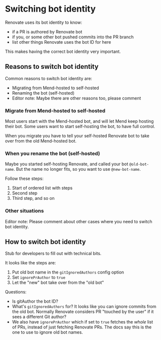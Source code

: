 # Switching bot identity

Renovate uses its bot identity to know:

- if a PR is authored by Renovate bot
- if you, or some other bot pushed commits into the PR branch
- list other things Renovate uses the bot ID for here

This makes having the correct bot identity very important.

## Reasons to switch bot identity

Common reasons to switch bot identity are:

- Migrating from Mend-hosted to self-hosted
- Renaming the bot (self-hosted)
- Editor note: Maybe there are other reasons too, please comment

### Migrate from Mend-hosted to self-hosted

Most users start with the Mend-hosted bot, and will let Mend keep hosting their bot.
Some users want to start self-hosting the bot, to have full control.

When you migrate you have to tell your self-hosted Renovate bot to take over from the old Mend-hosted bot.

### When you rename the bot (self-hosted)

Maybe you started self-hosting Renovate, and called your bot `@old-bot-name`.
But the name no longer fits, so you want to use `@new-bot-name`.

Follow these steps:

1. Start of ordered list with steps
1. Second step
1. Third step, and so on

### Other situations

Editor note: Please comment about other cases where you need to switch bot identity.

## How to switch bot identity

Stub for developers to fill out with technical bits.

It looks like the steps are:

1. Put old bot name in the `gitIgnoredAuthors` config option
1. Set `ignorePrAuthor` to `true`
1. Let the "new" bot take over from the "old bot"

Questions:

- Is gitAuthor the bot ID?
- What's `gitIgnoredAuthors` for? It looks like you can ignore commits from the old bot. Normally Renovate considers PR "touched by the user" if it sees a different Git author?
- We also have `ignorePrAuthor` which if set to `true` fetches the _whole_ list of PRs, instead of just fetching Renovate PRs. The docs say this is the one to use to ignore old bot names.
